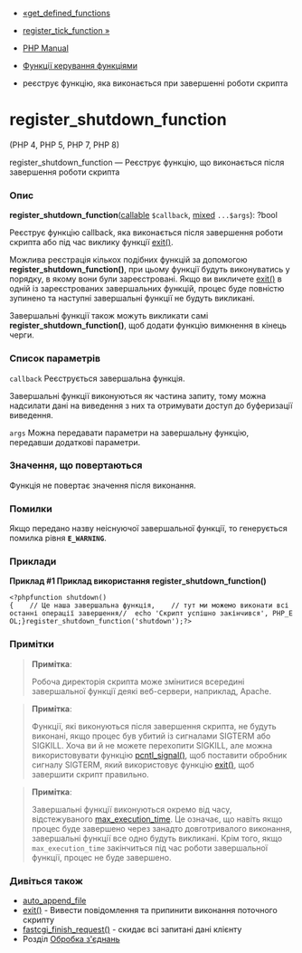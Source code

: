 - [«get_defined_functions](function.get-defined-functions.md)
- [register_tick_function »](function.register-tick-function.md)

- [PHP Manual](index.md)
- [Функції керування функціями](ref.funchand.md)
- реєструє функцію, яка виконається при завершенні роботи
скрипта

# register_shutdown_function

(PHP 4, PHP 5, PHP 7, PHP 8)

register_shutdown_function — Реєструє функцію, що виконається
після завершення роботи скрипта

### Опис

**register_shutdown_function**([callable](language.types.callable.md)
`$callback`,
[mixed](language.types.declarations.md#language.types.declarations.mixed)
`...$args`): ?bool

Реєструє функцію callback, яка виконається після завершення
роботи скрипта або під час виклику функції [exit()](function.exit.md).

Можлива реєстрація кількох подібних функцій за допомогою
**register_shutdown_function()**, при цьому функції будуть виконуватись у
порядку, в якому вони були зареєстровані. Якщо ви викличете
[exit()](function.exit.md) в одній із зареєстрованих завершальних
функцій, процес буде повністю зупинено та наступні завершальні
функції не будуть викликані.

Завершальні функції також можуть викликати самі
**register_shutdown_function()**, щоб додати функцію вимкнення в
кінець черги.

### Список параметрів

`callback`
Реєструється завершальна функція.

Завершальні функції виконуються як частина запиту, тому можна
надсилати дані на виведення з них та отримувати доступ до буферизації
виведення.

`args`
Можна передавати параметри на завершальну функцію, передавши додаткові
параметри.

### Значення, що повертаються

Функція не повертає значення після виконання.

### Помилки

Якщо передано назву неіснуючої завершальної функції, то
генерується помилка рівня **`E_WARNING`**.

### Приклади

**Приклад #1 Приклад використання **register_shutdown_function()****

` <?phpfunction shutdown(){    // Це наша завершальна функція,    // тут ми можемо виконати всі останні операції завершення//  echo 'Скрипт успішно закінчився', PHP_EOL;}register_shutdown_function('shutdown');?> `

### Примітки

> **Примітка**:
>
> Робоча директорія скрипта може змінитися всередині завершальної функції
> деякі веб-сервери, наприклад, Apache.

> **Примітка**:
>
> Функції, які виконуються після завершення скрипта, не будуть виконані, якщо
> процес був убитий із сигналами SIGTERM або SIGKILL. Хоча ви й не можете
> перехопити SIGKILL, але можна використовувати функцію
> [pcntl_signal()](function.pcntl-signal.md), щоб поставити обробник
> сигналу SIGTERM, який використовує функцію
> [exit()](function.exit.md), щоб завершити скрипт правильно.

> **Примітка**:
>
> Завершальні функції виконуються окремо від часу, відстежуваного
> [max_execution_time](info.configuration.md#ini.max-execution-time).
> Це означає, що навіть якщо процес буде завершено через занадто
> довготривалого виконання, завершальні функції все одно будуть викликані. Крім
> того, якщо `max_execution_time` закінчиться під час роботи завершальної
> функції, процес не буде завершено.

### Дивіться також

- [auto_append_file](ini.core.md#ini.auto-append-file)
- [exit()](function.exit.md) - Вивести повідомлення та припинити
виконання поточного скрипту
- [fastcgi_finish_request()](function.fastcgi-finish-request.md) -
скидає всі запитані дані клієнту
- Розділ [Обробка з'єднань](features.connection-handling.md)
